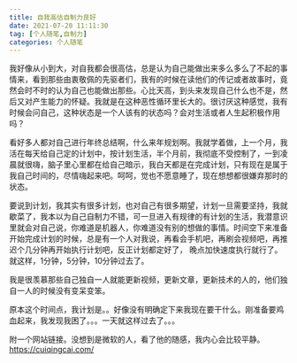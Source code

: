 ```yaml
---
title: 自我高估自制力良好
date: 2021-07-20 11:11:30
tag: [个人随笔,自制力]
categories: 个人随笔
---
```


我好像从小到大，对自我都会很高估，总是认为自己能做出来多么多么了不起的事情来，看到那些由衷敬佩的先驱者们，我有的时候在读他们的传记或者故事时，竟然会时不时的认为自己也能做出那些。心比天高，到头来发现自己什么也不是，然后又对产生能力的怀疑。我就是在这种恶性循环里长大的。很讨厌这种感觉，我有时候会问自己，这种状态是一个人该有的状态吗？会对生活或者人生起积极作用吗？

看好多人都对自己进行年终总结啊，什么来年规划啊。我就学着做，上一个月，我活在每天给自己定的计划中，按计划生活，半个月前，我彻底不受控制了，一到凌晨就很嗨，脑子里心里都在给自己暗示，我白天都是在完成计划，只有现在是属于我自己时间的，尽情嗨起来吧。呵呵，觉也不愿意睡了，现在想想都很嫌弃那时的状态。

要说到计划，我其实有很多计划，也对自己有很多期望，计划一旦需要坚持，我就歇菜了，我本以为自己自制力不错，可一旦进入有规律的有计划的生活，我潜意识里就会对自己说，你难道是机器人，你难道没有别的想做的事情。时间空下来准备开始完成计划的时候，总是有一个人对我说，再看会手机吧，再刷会视频吧，再推迟个几分钟再开始执行计划吧，反正计划都定好了， 晚点加快速度执行就行了。就这样，1分钟，5分钟，10分钟过去了。

我是很羡慕那些自己独自一人就能更新视频，更新文章，更新技术的人的，他们独自一人的时候没有变呆变笨。

原本这个时间点，我计划是。。好像没有明确定下来我现在要干什么。刚准备要鸡血起来，我发现我困了。。。一天就这样过去了。。。

附一个网站链接。没想到是微软的人，看了他的随感，我内心会比较平静。
https://cuiqingcai.com/
